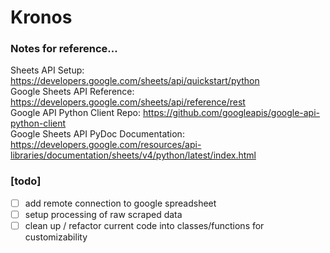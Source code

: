 # Kronos

### Notes for reference...
Sheets API Setup: https://developers.google.com/sheets/api/quickstart/python  
Google Sheets API Reference: https://developers.google.com/sheets/api/reference/rest  
Google API Python Client Repo: https://github.com/googleapis/google-api-python-client  
Google Sheets API PyDoc Documentation: https://developers.google.com/resources/api-libraries/documentation/sheets/v4/python/latest/index.html  

### [todo]
- [ ] add remote connection to google spreadsheet   
- [ ] setup processing of raw scraped data
- [ ] clean up / refactor current code into classes/functions for customizability